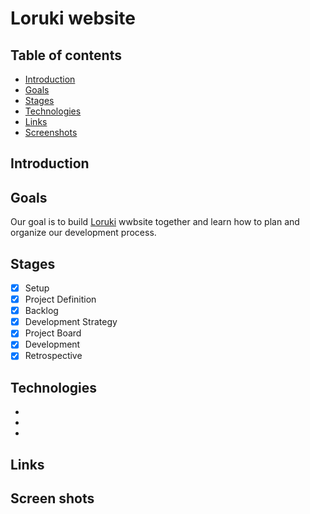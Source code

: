 # Loruki website 


## Table of contents

- [Introduction](#Introduction)
- [Goals](#Goals)
- [Stages](#Stages)
- [Technologies](#Technologies)
- [Links](#Links)
- [Screenshots](#Screenshots)

## Introduction

## Goals

Our goal is to build  [Loruki](https://zen-carson-c10c9f.netlify.app/) wwbsite together and learn how to plan and organize our development process. 

## Stages

- [x] Setup
- [X] Project Definition
- [X] Backlog
- [X] Development Strategy
- [X] Project Board
- [X] Development
- [X] Retrospective

## Technologies
- [](GITHUB_) 
- [](VSC) 
- [](CLI)

## Links

## Screen shots
